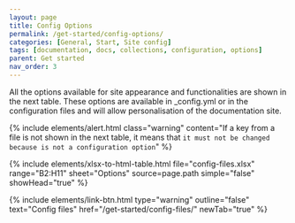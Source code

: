 ```yaml
---
layout: page
title: Config Options
permalink: /get-started/config-options/
categories: [General, Start, Site config]
tags: [documentation, docs, collections, configuration, options]
parent: Get started
nav_order: 3
---
```


All the options available for site appearance and functionalities are shown in the next table. These options are available in _config.yml or in the configuration files and will allow personalisation of the documentation site. 

{% include elements/alert.html class="warning" 
    content="If a key from a file is not shown in the next table, it means that `it must not be changed because is not a configuration option`" 
%}

{% include elements/xlsx-to-html-table.html 
    file="config-files.xlsx" 
    range="B2:H11" 
    sheet="Options"
    source=page.path
    simple="false"
    showHead="true"
%}

{% include elements/link-btn.html type="warning" outline="false" text="Config files" href="/get-started/config-files/" newTab="true" %}